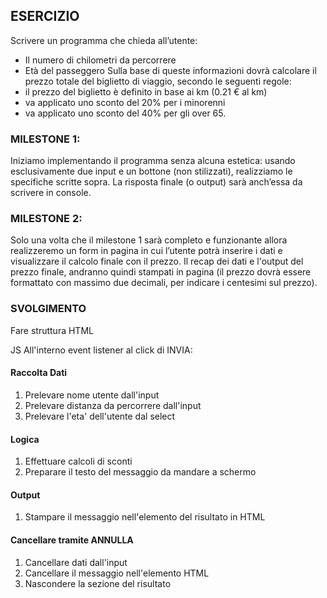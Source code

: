 ## ESERCIZIO

Scrivere un programma che chieda all’utente:
- Il numero di chilometri da percorrere
- Età del passeggero
Sulla base di queste informazioni dovrà calcolare il prezzo totale del biglietto di viaggio, secondo le seguenti regole:
- il prezzo del biglietto è definito in base ai km (0.21 € al km)
- va applicato uno sconto del 20% per i minorenni
- va applicato uno sconto del 40% per gli over 65.

### MILESTONE 1:
Iniziamo implementando il programma senza alcuna estetica: usando esclusivamente due input e un bottone (non stilizzati), realizziamo le specifiche scritte sopra. La risposta finale (o output) sarà anch’essa da scrivere in console.
### MILESTONE 2:
Solo una volta che il milestone 1 sarà completo e funzionante allora realizzeremo un form in pagina in cui l’utente potrà inserire i dati e visualizzare il calcolo finale con il prezzo.
Il recap dei dati e l'output del prezzo finale, andranno quindi stampati in pagina (il prezzo dovrà essere formattato con massimo due decimali, per indicare i centesimi sul prezzo).

### SVOLGIMENTO

Fare struttura HTML

JS All'interno event listener al click di INVIA:

#### Raccolta Dati

1. Prelevare nome utente dall'input
2. Prelevare distanza da percorrere dall'input
2. Prelevare l'eta' dell'utente dal select

#### Logica
1. Effettuare calcoli di sconti
2. Preparare il testo del messaggio da mandare a schermo

#### Output 

1. Stampare il messaggio nell'elemento del risultato in HTML 

#### Cancellare tramite ANNULLA

1. Cancellare dati dall'input
2. Cancellare il messaggio nell'elemento HTML
3. Nascondere la sezione del risultato 